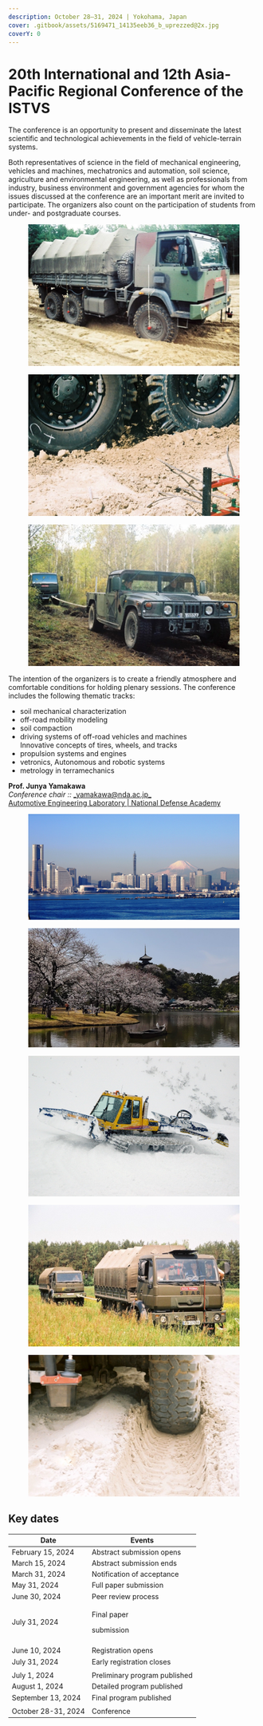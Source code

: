 ```yaml
---
description: October 28–31, 2024 | Yokohama, Japan
cover: .gitbook/assets/5169471_14135eeb36_b_uprezzed@2x.jpg
coverY: 0
---
```


# 20th International and 12th Asia-Pacific Regional Conference of the ISTVS

The conference is an opportunity to present and disseminate the latest scientific and technological achievements in the field of vehicle-terrain systems.

Both representatives of science in the field of mechanical engineering, vehicles and machines, mechatronics and automation, soil science, agriculture and environmental engineering, as well as professionals from industry, business environment and government agencies for whom the issues discussed at the conference are an important merit are invited to participate. The organizers also count on the participation of students from under- and postgraduate courses.

<div>

<figure><img src=".gitbook/assets/F1030003.JPG" alt=""><figcaption></figcaption></figure>

 

<figure><img src=".gitbook/assets/F1040023.JPG" alt=""><figcaption></figcaption></figure>

 

<figure><img src=".gitbook/assets/F1030008.JPG" alt=""><figcaption></figcaption></figure>

</div>

The intention of the organizers is to create a friendly atmosphere and comfortable conditions for holding plenary sessions. The conference includes the following thematic tracks:

* soil mechanical characterization
* off-road mobility modeling
* soil compaction
* driving systems of off-road vehicles and machines\
  Innovative concepts of tires, wheels, and tracks
* propulsion systems and engines
* vetronics, Autonomous and robotic systems
* metrology in terramechanics

**Prof. Junya Yamakawa**\
_Conference chair ::_ [_yamakawa@nda.ac.jp_](mailto:yamakawa@nda.ac.jp)\
[Automotive Engineering Laboratory | National Defense Academy](https://www.mod.go.jp/nda/english/)

<figure><img src=".gitbook/assets/mount-fuji-1225931_1920.jpg" alt=""><figcaption></figcaption></figure>

<figure><img src=".gitbook/assets/HdXLhbPIFOCdy3rokbWAYQDizPu0JVHE.jpeg" alt=""><figcaption></figcaption></figure>

<div>

<figure><img src=".gitbook/assets/Fig6_edit.jpeg" alt=""><figcaption></figcaption></figure>

 

<figure><img src=".gitbook/assets/F1020008.JPG" alt=""><figcaption></figcaption></figure>

 

<figure><img src=".gitbook/assets/F1020020.JPG" alt=""><figcaption></figcaption></figure>

</div>

## Key dates

| Date                | Events                               |
| ------------------- | ------------------------------------ |
| February 15, 2024   | Abstract submission opens            |
| March 15, 2024      | Abstract submission ends             |
| March 31, 2024      | Notification of acceptance           |
| May 31, 2024        | Full paper submission                |
| June 30, 2024       | Peer review process                  |
| July 31, 2024       | <p>Final paper </p><p>submission</p> |
|                     |                                      |
| June 10, 2024       | Registration opens                   |
| July 31, 2024       | Early registration closes            |
|                     |                                      |
| July 1, 2024        | Preliminary program published        |
| August 1, 2024      | Detailed program published           |
| September 13, 2024  | Final program published              |
|                     |                                      |
| October 28-31, 2024 | Conference                           |

<figure><img src=".gitbook/assets/2024 YOKOHAMA  - Twitter.svg" alt=""><figcaption></figcaption></figure>
